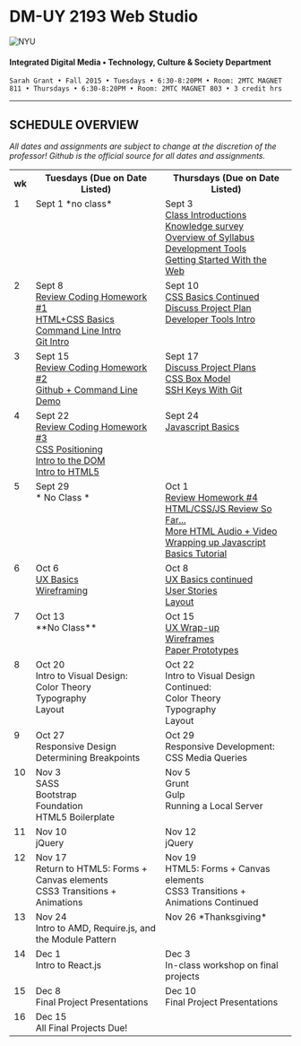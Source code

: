 # DM-UY 2193 Web Studio

![NYU](http://ws2.polishedsolid.com/de/nyu_soe_logo.png)
#### Integrated Digital Media • Technology, Culture & Society Department

    Sarah Grant • Fall 2015 • Tuesdays • 6:30-8:20PM • Room: 2MTC MAGNET 811 • Thursdays • 6:30-8:20PM • Room: 2MTC MAGNET 803 • 3 credit hrs

---

## SCHEDULE OVERVIEW

*All dates and assignments are subject to change at the discretion of the professor! Github is the official source for all dates and assignments.*

<table>
    <tr>
        <th width="2%">wk</th>
        <th width="49%">Tuesdays (Due on Date Listed)</th>
        <th width="49%">Thursdays (Due on Date Listed)</th>
    </tr>
    <tr>
        <td valign="top">1</td>
        <td valign="top">Sept 1 *no class*<br/></td>
        <td valign="top">Sept 3<br/><a href="weekly_detail/ws1fa15_weekly_detail_wk1_sept3.md">Class Introductions<br/>Knowledge survey<br/>Overview of Syllabus<br/>Development Tools<br/>Getting Started With the Web</a></td>
    </tr>
    <tr>
        <td valign="top">2</td>
        <td valign="top">Sept 8<br/><a href="weekly_detail/ws1fa15_weekly_detail_wk2_sept8.md">Review Coding Homework #1<br>HTML+CSS Basics<br/>Command Line Intro<br/>Git Intro</a></td>
        <td valign="top">Sept 10<br/><a href="weekly_detail/ws1fa15_weekly_detail_wk2_sept8.md">CSS Basics Continued<br/>Discuss Project Plan<br/>Developer Tools Intro</a></td>
    </tr>
    <tr>
        <td valign="top">3</td>
        <td valign="top">Sept 15<br/><a href="weekly_detail/ws1fa15_weekly_detail_wk3_sept15.md">Review Coding Homework #2<br/>Github + Command Line Demo</a></td>
        <td valign="top">Sept 17<br/><a href="weekly_detail/ws1fa15_weekly_detail_wk3_sept15.md">Discuss Project Plans<br/>CSS Box Model<br/>SSH Keys With Git</a></td>
    </tr>
    <tr>
        <td valign="top">4</td>
        <td valign="top">Sept 22<br/><a href="weekly_detail/ws1fa15_weekly_detail_wk4_sept22.md">Review Coding Homework #3<br/>CSS Positioning<br/>Intro to the DOM<br/>Intro to HTML5</a></td>
        <td valign="top">Sept 24<br/><a href="weekly_detail/ws1fa15_weekly_detail_wk4_sept22.md">Javascript Basics</a></td>
    </tr>
    <tr>
        <td valign="top">5</td>
        <td valign="top">Sept 29<br/>* No Class *</td>
        <td valign="top">Oct 1<br/><a href="weekly_detail/ws1fa15_weekly_detail_wk5_sept29.md">Review Homework #4<br/>HTML/CSS/JS Review So Far...<br/>More HTML Audio + Video<br/>Wrapping up Javascript Basics Tutorial</a></td>
    </tr>
    <tr>
        <td valign="top">6</td>
        <td valign="top">Oct 6<br/><a href="weekly_detail/ws1fa15_weekly_detail_wk6_oct6.md">UX Basics<br/>Wireframing</a></td>
        <td valign="top">Oct 8<br/><a href="weekly_detail/ws1fa15_weekly_detail_wk6_oct6.md">UX Basics continued<br/>User Stories<br/>Layout</a></td>
    </tr>
    <tr>
        <td valign="top">7</td>
        <td valign="top">Oct 13<br/>**No Class**</td>
        <td valign="top">Oct 15<a href="weekly_detail/ws1fa15_weekly_detail_wk7_oct13.md"><br/>UX Wrap-up</br>Wireframes<br/>Paper Prototypes</a></td>
    </tr>
    <tr>
        <td valign="top">8</td>
        <td valign="top">Oct 20<br/>Intro to Visual Design:<br/>Color Theory<br/>Typography<br/>Layout<a href="weekly_detail/ws1fa15_weekly_detail_wk8_oct20.md"></a></td>
        <td valign="top">Oct 22<br/>Intro to Visual Design Continued:<br/>Color Theory<br/>Typography<br/>Layout<a href="weekly_detail/ws1fa15_weekly_detail_wk8_oct20.md"></a></td>
    </tr>
    <tr>
        <td valign="top">9</td>
        <td valign="top">Oct 27<br/>Responsive Design<br/>Determining Breakpoints<a href="weekly_detail/ws1fa15_weekly_detail_wk9_oct27.md"></a></td>
        <td valign="top">Oct 29<br/>Responsive Development:<br/>CSS Media Queries</br><a href="weekly_detail/ws1fa15_weekly_detail_wk9_oct27.md"></a></td>
    </tr>
    <tr>
        <td valign="top">10</td>
        <td valign="top">Nov 3<br/>SASS<br/>Bootstrap<br/>Foundation<br/>HTML5 Boilerplate<a href="weekly_detail/ws1fa15_weekly_detail_wk10_nov3.md"></a></td>
        <td valign="top">Nov 5<br/>Grunt<br/>Gulp<br/>Running a Local Server<a href="weekly_detail/ws1fa15_weekly_detail_wk10_nov3.md"></a></td>
    </tr>
    <tr>
        <td valign="top">11</td>
        <td valign="top">Nov 10<br/>jQuery<a href="weekly_detail/ws1fa15_weekly_detail_wk11_nov10.md"></a></td>
        <td valign="top">Nov 12<br/>jQuery<a href="weekly_detail/ws1fa15_weekly_detail_wk11_nov10.md"></a></td>
    </tr>
    <tr>
        <td valign="top">12</td>
        <td valign="top">Nov 17<br>Return to HTML5: Forms + Canvas elements<br/>CSS3 Transitions + Animations<a href="weekly_detail/ws1fa15_weekly_detail_wk12_nov17.md"></a></td>
        <td valign="top">Nov 19<br>HTML5: Forms + Canvas elements<br/>CSS3 Transitions + Animations Continued<a href="weekly_detail/ws1fa15_weekly_detail_wk12_nov19.md"></a></td>
    </tr>
    <tr>
        <td valign="top">13</td>
        <td valign="top">Nov 24<br>Intro to AMD, Require.js, and the Module Pattern<a href="weekly_detail/ws1fa15_weekly_detail_wk13_nov24.md"></a></td>
        <td valign="top">Nov 26 *Thanksgiving*</td>
    </tr>
    <tr>
        <td valign="top">14</td>
        <td valign="top">Dec 1<br>Intro to React.js<a href="weekly_detail/ws1fa15_weekly_detail_wk14_dec1.md"></a></td>
        <td valign="top">Dec 3<br>In-class workshop on final projects<a href="weekly_detail/ws1fa15_weekly_detail_wk14_dec1.md"></a></td>
    </tr>
    <tr>
        <td valign="top">15</td>
        <td valign="top">Dec 8<br>Final Project Presentations<a href="weekly_detail/ws1fa15_weekly_detail_wk15_dec8.md"></a></td>
        <td valign="top">Dec 10<br>Final Project Presentations<a href="weekly_detail/ws1fa15_weekly_detail_wk15_dec8.md"></a></td>
    </tr>
    <tr>
        <td valign="top">16</td>
        <td valign="top">Dec 15<br>All Final Projects Due!<a href="weekly_detail/ws1fa15_weekly_detail_wk16_dec15.md"></a></td>
        <td valign="top"></td>
    </tr>
</table>
